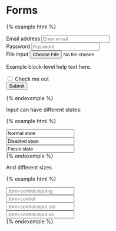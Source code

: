 # Forms

{% example html %}
<form>
    <div class="form-group">
        <label for="exampleInputEmail1">Email address</label>
        <input type="email" class="form-control" id="exampleInputEmail1" placeholder="Enter email">
    </div>
    <div class="form-group">
        <label for="exampleInputPassword1">Password</label>
        <input type="password" class="form-control" id="exampleInputPassword1" placeholder="Password">
    </div>
    <div class="form-group">
        <label for="exampleInputFile">File input</label>
        <input type="file" id="exampleInputFile">
        <p class="help-block">Example block-level help text here.</p>
    </div>
    <div class="form-group">
        <label>
            <input type="checkbox"> Check me out
        </label>
    </div>
    <button type="submit" class="btn btn-default">Submit</button>
</form>
{% endexample %}

Input can have different states:

{% example html %}
<div class="form-group">
    <input type="text" class="form-control" value="Normal state">
</div>
<div class="form-group">
    <input type="text" class="form-control" value="Disabled state">
</div>
<div class="form-group">
    <input type="text" class="form-control focus" value="Focus state">
</div>
{% endexample %}

And different sizes

{% example html %}
<div class="form-group">
    <input type="text" class="form-control input-lg" placeholder=".form-control.input-lg">
</div>
<div class="form-group">
    <input type="text" class="form-control" placeholder=".form-control">
</div>
<div class="form-group">
    <input type="text" class="form-control input-sm" placeholder=".form-control.input-sm">
</div>
<div class="form-group">
    <input type="text" class="form-control input-xs" placeholder=".form-control.input-xs">
</div>
{% endexample %}
